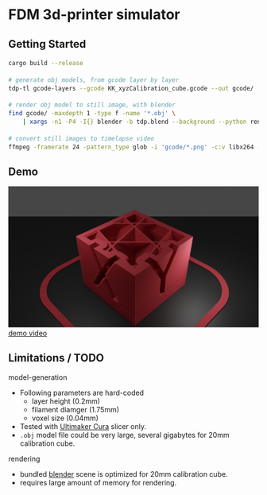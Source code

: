 # FDM 3d-printer simulator

## Getting Started

```sh
cargo build --release

# generate obj models, from gcode layer by layer
tdp-tl gcode-layers --gcode KK_xyzCalibration_cube.gcode --out gcode/

# render obj model to still image, with blender
find gcode/ -maxdepth 1 -type f -name '*.obj' \
    | xargs -n1 -P4 -I{} blender -b tdp.blend --background --python render.py -- {} "{}.png"

# convert still images to timelapse video
ffmpeg -framerate 24 -pattern_type glob -i 'gcode/*.png' -c:v libx264 -pix_fmt yuv420p timelapse.mp4
```

## Demo

![demo image](./demo/gcode_080.png)
[demo video](https://www.youtube.com/watch?v=bPexqm6nO7Q)


## Limitations / TODO

model-generation
 - Following parameters are hard-coded
   - layer height (0.2mm)
   - filament diamger (1.75mm)
   - voxel size (0.04mm)
 - Tested with [Ultimaker Cura](https://ultimaker.com/software/ultimaker-cura) slicer only.
 - `.obj` model file could be very large, several gigabytes for 20mm calibration cube.

rendering
 - bundled [blender](https://www.blender.org) scene is optimized for 20mm calibration cube.
 - requires large amount of memory for rendering.

